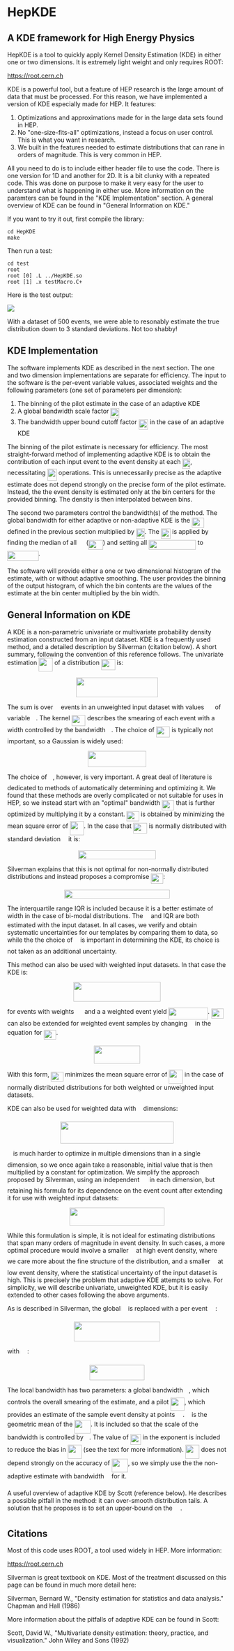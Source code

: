 # HepKDE  
## A KDE framework for High Energy Physics  

HepKDE is a tool to quickly apply Kernel Density Estimation (KDE) in either one or two dimensions. It is extremely light weight and only requires ROOT:  

https://root.cern.ch 

KDE is a powerful tool, but a feature of HEP research is the large amount of data that must be processed. For this reason, we have implemented a version of KDE especially made for HEP. It features:

1. Optimizations and approximations made for in the large data sets found in HEP.
2. No "one-size-fits-all" optimizations, instead a focus on user control. This is what you want in research.
3. We built in the features needed to estimate distributions that can rane in orders of magnitude. This is very common in HEP.  

All you need to do is to include either header file to use the code. There is one version for 1D and another for 2D. It is a bit clunky with a repeated code. This was done on purpose to make it very easy for the user to understand what is happening in either use. More information on the paramters can be found in the "KDE Implementation" section. A general overview of KDE can be found in "General Information on  KDE."

If you want to try it out, first compile the library: 

```Shell
cd HepKDE
make
```

Then run a test:

```Shell
cd test
root
root [0] .L ../HepKDE.so
root [1] .x testMacro.C+
```

Here is the test output:

<img src="/test/testOutput.png">

With a dataset of 500 events, we were able to resonably estimate the true distribution down to 3 standard deviations. Not too shabby!



## KDE Implementation

The software implements KDE as described in the next section. The one and two dimension implementations are separate for efficiency. The input to the software is the per-event variable values, associated weights and the following parameters (one set of parameters per dimension):  

1. The binning of the pilot estimate in the case of an adaptive KDE
2. A global bandwidth scale factor <img src="/tex/94132bf9890691f4014b7993f16f2c05.svg?invert_in_darkmode&sanitize=true" align=middle width=19.673256899999988pt height=22.831056599999986pt/>
3. The bandwidth upper bound cutoff factor <img src="/tex/abb14cc3bfe27185df72f81288a37a2e.svg?invert_in_darkmode&sanitize=true" align=middle width=21.86844329999999pt height=22.831056599999986pt/> in the case of an adaptive KDE

The binning of the pilot estimate is necessary for efficiency. The most straight-forward method of implementing adaptive KDE is to obtain the contribution of each input event to the event density at each <img src="/tex/1338d1e5163ba5bc872f1411dd30b36a.svg?invert_in_darkmode&sanitize=true" align=middle width=18.269651399999987pt height=22.465723500000017pt/>, necessitating <img src="/tex/085dd6b72790ca14d8b2a56401086d6c.svg?invert_in_darkmode&sanitize=true" align=middle width=21.552516149999988pt height=26.76175259999998pt/> operations. This is unnecessarily precise as the adaptive estimate does not depend strongly on the precise form of the pilot estimate. Instead, the the event density is estimated only at the bin centers for the provided binning. The density is then interpolated between bins. 

The second two parameters control the bandwidth(s) of the method. The global bandwidth for either adaptive or non-adaptive KDE is the <img src="/tex/c50dd765889002ae04ee7c72bd5277b3.svg?invert_in_darkmode&sanitize=true" align=middle width=28.42098929999999pt height=22.831056599999986pt/> defined in the previous section multiplied by <img src="/tex/94132bf9890691f4014b7993f16f2c05.svg?invert_in_darkmode&sanitize=true" align=middle width=19.673256899999988pt height=22.831056599999986pt/>. The <img src="/tex/abb14cc3bfe27185df72f81288a37a2e.svg?invert_in_darkmode&sanitize=true" align=middle width=21.86844329999999pt height=22.831056599999986pt/> is applied by finding the median of all <img src="/tex/ddd3bc35b936d6a00e6a81cab0061f32.svg?invert_in_darkmode&sanitize=true" align=middle width=14.12201339999999pt height=22.831056599999986pt/> (<img src="/tex/628ec1af4d42ef67c37dd38c0947ace8.svg?invert_in_darkmode&sanitize=true" align=middle width=33.375346949999994pt height=22.831056599999986pt/>) and setting all <img src="/tex/2a841dee4f4b5e36f7f5a391416855e3.svg?invert_in_darkmode&sanitize=true" align=middle width=108.45220814999999pt height=22.831056599999986pt/> to <img src="/tex/8385291a045ae36e173f19111c292f78.svg?invert_in_darkmode&sanitize=true" align=middle width=71.5906653pt height=22.831056599999986pt/>. 

The software will provide either a one or two dimensional histogram of the estimate, with or without adaptive smoothing. The user provides the binning of the output histogram, of which the bin contents are the values of the estimate at the bin center multiplied by the bin width.


## General Information on  KDE  

A KDE is a non-parametric univariate or multivariate probability density estimation constructed from an input dataset. KDE is a frequently used method, and a detailed description by Silverman (citation below). A short summary, following the convention of this reference follows. The univariate estimation <img src="/tex/e83f9bd3b587873c61cc583202b96fdb.svg?invert_in_darkmode&sanitize=true" align=middle width=31.99783454999999pt height=31.50689519999998pt/> of a distribution <img src="/tex/7997339883ac20f551e7f35efff0a2b9.svg?invert_in_darkmode&sanitize=true" align=middle width=31.99783454999999pt height=24.65753399999998pt/> is:  

<p align="center"><img src="/tex/c9fe42ce35db914ca5c52f563df1a473.svg?invert_in_darkmode&sanitize=true" align=middle width=187.792308pt height=44.89738935pt/></p>

The sum is over <img src="/tex/55a049b8f161ae7cfeb0197d75aff967.svg?invert_in_darkmode&sanitize=true" align=middle width=9.86687624999999pt height=14.15524440000002pt/> events in an unweighted input dataset with values <img src="/tex/8f6f3a4b5e21eb8c4a4c3af95fed3a15.svg?invert_in_darkmode&sanitize=true" align=middle width=16.979691299999992pt height=22.465723500000017pt/> of variable <img src="/tex/332cc365a4987aacce0ead01b8bdcc0b.svg?invert_in_darkmode&sanitize=true" align=middle width=9.39498779999999pt height=14.15524440000002pt/>. The kernel <img src="/tex/ecc2b8179cb4e68201a28cca24ee1948.svg?invert_in_darkmode&sanitize=true" align=middle width=31.50695789999999pt height=24.65753399999998pt/> describes the smearing of each event with a width controlled by the bandwidth <img src="/tex/2ad9d098b937e46f9f58968551adac57.svg?invert_in_darkmode&sanitize=true" align=middle width=9.47111549999999pt height=22.831056599999986pt/>. The choice of <img src="/tex/ecc2b8179cb4e68201a28cca24ee1948.svg?invert_in_darkmode&sanitize=true" align=middle width=31.50695789999999pt height=24.65753399999998pt/> is typically not important, so a Gaussian is widely used:  

<p align="center"><img src="/tex/0ee22a26b3b677b321ea5122e7831bba.svg?invert_in_darkmode&sanitize=true" align=middle width=133.4842971pt height=37.0017615pt/></p>

The choice of <img src="/tex/2ad9d098b937e46f9f58968551adac57.svg?invert_in_darkmode&sanitize=true" align=middle width=9.47111549999999pt height=22.831056599999986pt/>, however, is very important. A great deal of literature is dedicated to methods of automatically determining and optimizing it. We found that these methods are overly complicated or not suitable for uses in HEP, so we instead start with an "optimal" bandwidth <img src="/tex/3cb8f632046f54d8cb1fe943dcd14eaa.svg?invert_in_darkmode&sanitize=true" align=middle width=28.42098929999999pt height=22.831056599999986pt/> that is further optimized by multiplying it by a constant. <img src="/tex/3cb8f632046f54d8cb1fe943dcd14eaa.svg?invert_in_darkmode&sanitize=true" align=middle width=28.42098929999999pt height=22.831056599999986pt/> is obtained by minimizing the mean square error of <img src="/tex/e83f9bd3b587873c61cc583202b96fdb.svg?invert_in_darkmode&sanitize=true" align=middle width=31.99783454999999pt height=31.50689519999998pt/>. In the case that <img src="/tex/7997339883ac20f551e7f35efff0a2b9.svg?invert_in_darkmode&sanitize=true" align=middle width=31.99783454999999pt height=24.65753399999998pt/> is normally distributed with standard deviation <img src="/tex/8cda31ed38c6d59d14ebefa440099572.svg?invert_in_darkmode&sanitize=true" align=middle width=9.98290094999999pt height=14.15524440000002pt/> it is:  

<p align="center"><img src="/tex/99a993ce43a4e95aff0a41877c7726a3.svg?invert_in_darkmode&sanitize=true" align=middle width=177.3577311pt height=20.1205785pt/></p>

Silverman explains that this is not optimal for non-normally distributed distributions and instead proposes a compromise <img src="/tex/3cb8f632046f54d8cb1fe943dcd14eaa.svg?invert_in_darkmode&sanitize=true" align=middle width=28.42098929999999pt height=22.831056599999986pt/>:  

<p align="center"><img src="/tex/905c711f93a7476848b1e795c8120f73.svg?invert_in_darkmode&sanitize=true" align=middle width=242.3577651pt height=20.1205785pt/></p>

The interquartile range IQR is included because it is a better estimate of width in the case of bi-modal distributions. The <img src="/tex/8cda31ed38c6d59d14ebefa440099572.svg?invert_in_darkmode&sanitize=true" align=middle width=9.98290094999999pt height=14.15524440000002pt/> and IQR are both estimated with the input dataset. In all cases, we verify and obtain systematic uncertainties for our templates by comparing them to data, so while the the choice of <img src="/tex/2ad9d098b937e46f9f58968551adac57.svg?invert_in_darkmode&sanitize=true" align=middle width=9.47111549999999pt height=22.831056599999986pt/> is important in determining the KDE, its choice is not taken as an additional uncertainty.  

This method can also be used with weighted input datasets. In that case the KDE is:  

<p align="center"><img src="/tex/f8096cfb44ed6814e80629e3c71260a5.svg?invert_in_darkmode&sanitize=true" align=middle width=200.46738854999998pt height=44.89738935pt/></p>

for events with weights <img src="/tex/c2a29561d89e139b3c7bffe51570c3ce.svg?invert_in_darkmode&sanitize=true" align=middle width=16.41940739999999pt height=14.15524440000002pt/> and a a weighted event yield <img src="/tex/70a8c57f1d90b3fa484ba01a24b9626f.svg?invert_in_darkmode&sanitize=true" align=middle width=90.41193314999998pt height=26.438629799999987pt/>. <img src="/tex/3cb8f632046f54d8cb1fe943dcd14eaa.svg?invert_in_darkmode&sanitize=true" align=middle width=28.42098929999999pt height=22.831056599999986pt/> can also be extended for weighted event samples by changing <img src="/tex/55a049b8f161ae7cfeb0197d75aff967.svg?invert_in_darkmode&sanitize=true" align=middle width=9.86687624999999pt height=14.15524440000002pt/> in the equation for <img src="/tex/c50dd765889002ae04ee7c72bd5277b3.svg?invert_in_darkmode&sanitize=true" align=middle width=28.42098929999999pt height=22.831056599999986pt/>.  

<p align="center"><img src="/tex/7fbfaf7acad88ca330f6cc8b0c3731f2.svg?invert_in_darkmode&sanitize=true" align=middle width=105.74220029999998pt height=40.9042854pt/></p>

With this form, <img src="/tex/c50dd765889002ae04ee7c72bd5277b3.svg?invert_in_darkmode&sanitize=true" align=middle width=28.42098929999999pt height=22.831056599999986pt/> minimizes the mean square error of <img src="/tex/e83f9bd3b587873c61cc583202b96fdb.svg?invert_in_darkmode&sanitize=true" align=middle width=31.99783454999999pt height=31.50689519999998pt/> in the case of normally distributed distributions for both weighted or unweighted input datasets.  

KDE can also be used for weighted data with <img src="/tex/2103f85b8b1477f430fc407cad462224.svg?invert_in_darkmode&sanitize=true" align=middle width=8.55596444999999pt height=22.831056599999986pt/> dimensions:  

<p align="center"><img src="/tex/2a450ee91d16414f263b639790e1444a.svg?invert_in_darkmode&sanitize=true" align=middle width=260.3601363pt height=50.1713685pt/></p>

<img src="/tex/2ad9d098b937e46f9f58968551adac57.svg?invert_in_darkmode&sanitize=true" align=middle width=9.47111549999999pt height=22.831056599999986pt/> is much harder to optimize in multiple dimensions than in a single dimension, so we once again take a reasonable, initial value that is then multiplied by a constant for optimization. We simplify the approach proposed by Silverman, using an independent <img src="/tex/679d4610c033345713a1fcdfb7669b7b.svg?invert_in_darkmode&sanitize=true" align=middle width=15.57562379999999pt height=22.831056599999986pt/> in each dimension, but retaining his formula for its dependence on the event count after extending it for use with weighted input datasets:  

<p align="center"><img src="/tex/3577aa561229d39b7a799690c15591ba.svg?invert_in_darkmode&sanitize=true" align=middle width=218.72342744999997pt height=40.9042854pt/></p>

While this formulation is simple, it is not ideal for estimating distributions that span many orders of magnitude in event density. In such cases, a more optimal procedure would involve a smaller <img src="/tex/2ad9d098b937e46f9f58968551adac57.svg?invert_in_darkmode&sanitize=true" align=middle width=9.47111549999999pt height=22.831056599999986pt/> at high event density, where we care more about the fine structure of the distribution, and a smaller <img src="/tex/2ad9d098b937e46f9f58968551adac57.svg?invert_in_darkmode&sanitize=true" align=middle width=9.47111549999999pt height=22.831056599999986pt/> at low event density, where the statistical uncertainty of the input dataset is high. This is precisely the problem that adaptive KDE attempts to solve. For simplicity, we will describe univariate, unweighted KDE, but it is easily extended to other cases following the above arguments.  

As is described in Silverman, the global <img src="/tex/2ad9d098b937e46f9f58968551adac57.svg?invert_in_darkmode&sanitize=true" align=middle width=9.47111549999999pt height=22.831056599999986pt/> is replaced with a per event <img src="/tex/ddd3bc35b936d6a00e6a81cab0061f32.svg?invert_in_darkmode&sanitize=true" align=middle width=14.12201339999999pt height=22.831056599999986pt/>:  

<p align="center"><img src="/tex/c89ab909491401b9c363470a9228d80c.svg?invert_in_darkmode&sanitize=true" align=middle width=197.21030009999998pt height=44.89738935pt/></p>

with <img src="/tex/ddd3bc35b936d6a00e6a81cab0061f32.svg?invert_in_darkmode&sanitize=true" align=middle width=14.12201339999999pt height=22.831056599999986pt/>:  

<p align="center"><img src="/tex/abb4d4a2e9e9dfdbe493ff4f00e4cdbf.svg?invert_in_darkmode&sanitize=true" align=middle width=125.76228554999999pt height=35.8159494pt/></p> 


The local bandwidth has two parameters: a global bandwidth <img src="/tex/2ad9d098b937e46f9f58968551adac57.svg?invert_in_darkmode&sanitize=true" align=middle width=9.47111549999999pt height=22.831056599999986pt/>, which controls the overall smearing of the estimate, and a pilot <img src="/tex/1be415bedf77d1dc80452b7e1a1146b7.svg?invert_in_darkmode&sanitize=true" align=middle width=31.99783454999999pt height=30.632847300000012pt/>, which provides an estimate of the sample event density at points <img src="/tex/9fc20fb1d3825674c6a279cb0d5ca636.svg?invert_in_darkmode&sanitize=true" align=middle width=14.045887349999989pt height=14.15524440000002pt/>. <img src="/tex/3cf4fbd05970446973fc3d9fa3fe3c41.svg?invert_in_darkmode&sanitize=true" align=middle width=8.430376349999989pt height=14.15524440000002pt/> is the geometric mean of the <img src="/tex/86ce7c0c40214ab21dedd7acc7bf83e6.svg?invert_in_darkmode&sanitize=true" align=middle width=37.47063044999999pt height=30.632847300000012pt/>. It is included so that the scale of the bandwidth is controlled by <img src="/tex/2ad9d098b937e46f9f58968551adac57.svg?invert_in_darkmode&sanitize=true" align=middle width=9.47111549999999pt height=22.831056599999986pt/>. The value of <img src="/tex/d5d5564ce0bb9999695f32da6ba7af42.svg?invert_in_darkmode&sanitize=true" align=middle width=24.657628049999992pt height=24.65753399999998pt/> in the exponent is included to reduce the bias in <img src="/tex/e83f9bd3b587873c61cc583202b96fdb.svg?invert_in_darkmode&sanitize=true" align=middle width=31.99783454999999pt height=31.50689519999998pt/> (see the text for more information). <img src="/tex/e83f9bd3b587873c61cc583202b96fdb.svg?invert_in_darkmode&sanitize=true" align=middle width=31.99783454999999pt height=31.50689519999998pt/> does not depend strongly on the accuracy of <img src="/tex/86ce7c0c40214ab21dedd7acc7bf83e6.svg?invert_in_darkmode&sanitize=true" align=middle width=37.47063044999999pt height=30.632847300000012pt/>, so we simply use the the non-adaptive estimate with bandwidth <img src="/tex/2ad9d098b937e46f9f58968551adac57.svg?invert_in_darkmode&sanitize=true" align=middle width=9.47111549999999pt height=22.831056599999986pt/> for it.  

A useful overview of adaptive KDE by Scott (reference below). He describes a possible pitfall in the method: it can over-smooth distribution tails. A solution that he proposes is to set an upper-bound on the <img src="/tex/ddd3bc35b936d6a00e6a81cab0061f32.svg?invert_in_darkmode&sanitize=true" align=middle width=14.12201339999999pt height=22.831056599999986pt/>.  


## Citations

Most of this code uses ROOT, a tool used widely in HEP. More information:

https://root.cern.ch 

Silverman is great textbook on KDE. Most of the treatment discussed on this page can be found in much more detail here:

Silverman, Bernard W., "Density estimation for statistics and data analysis." Chapman and Hall (1986)

More information about the pitfalls of adaptive KDE can be found in Scott: 

Scott, David W., "Multivariate density estimation: theory, practice, and visualization."  John Wiley and Sons (1992)  

